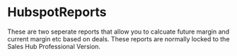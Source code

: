 # HubspotReports
These are two seperate reports that allow you to calcuate future margin and current margin etc based on deals.
These reports are normally locked to the Sales Hub Professional Version.
